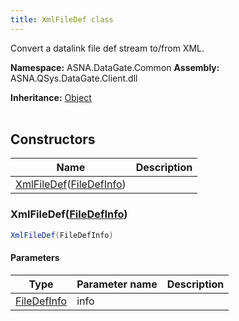 ```yaml
---
title: XmlFileDef class
---
```


Convert a datalink file def stream to/from XML.

**Namespace:** ASNA.DataGate.Common
**Assembly:** ASNA.QSys.DataGate.Client.dll

**Inheritance:** [Object](https://docs.microsoft.com/en-us/dotnet/api/system.object)
<br>
<br>

## Constructors

| Name | Description |
| --- | --- |
| [XmlFileDef](#xmlfiledeffiledefinfo)([FileDefInfo](https://learn.microsoft.com/en-us/dotnet/api/)) | 

### XmlFileDef([FileDefInfo](https://learn.microsoft.com/en-us/dotnet/api/))



```cs
XmlFileDef(FileDefInfo)
```

#### Parameters

| Type | Parameter name | Description
| --- | --- | ---
| [FileDefInfo](https://learn.microsoft.com/en-us/dotnet/api/) | info | 
